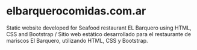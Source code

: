 # elbarquerocomidas.com.ar
Static website developed for Seafood restaurant EL Barquero using HTML, CSS and Bootstrap /
Sitio web estático desarrollado para el restaurante de mariscos El Barquero, utilizando HTML, CSS y Bootstrap.
